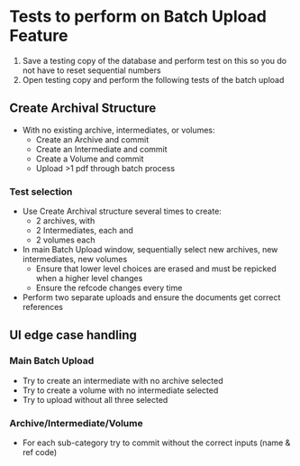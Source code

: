 # Tests to perform on Batch Upload Feature

1. Save a testing copy of the database and perform test on this so you do not have to reset sequential numbers
2. Open testing copy and perform the following tests of the batch upload

## Create Archival Structure

- With no existing archive, intermediates, or volumes: 
    - Create an Archive and commit
    - Create an Intermediate and commit
    - Create a Volume and commit
    - Upload >1 pdf through batch process

### Test selection

- Use Create Archival structure several times to create:
    - 2 archives, with
    - 2 Intermediates, each and
    - 2 volumes each
- In main Batch Upload window, sequentially select new archives, new intermediates, new volumes
    - Ensure that lower level choices are erased and must be repicked when a higher level changes
    - Ensure the refcode changes every time
- Perform two separate uploads and ensure the documents get correct references

## UI edge case handling

### Main Batch Upload

- Try to create an intermediate with no archive selected
- Try to create a volume with no intermediate selected
- Try to upload without all three selected

### Archive/Intermediate/Volume

- For each sub-category try to commit without the correct inputs (name & ref code)


